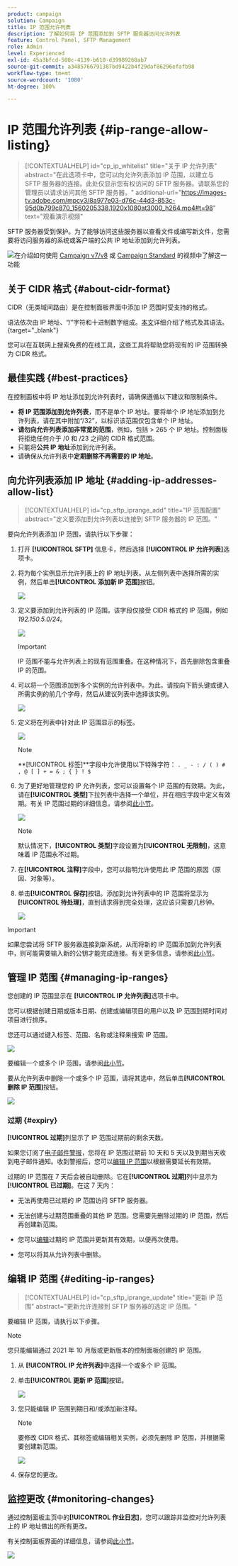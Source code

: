 ```yaml
---
product: campaign
solution: Campaign
title: IP 范围允许列表
description: 了解如何将 IP 范围添加到 SFTP 服务器访问允许列表
feature: Control Panel, SFTP Management
role: Admin
level: Experienced
exl-id: 45a3bfcd-500c-4139-b610-d39989260ab7
source-git-commit: a3485766791387bd9422b4f29daf86296efafb98
workflow-type: tm+mt
source-wordcount: '1080'
ht-degree: 100%

---
```


# IP 范围允许列表 {#ip-range-allow-listing}

>[!CONTEXTUALHELP]
>id="cp_ip_whitelist"
>title="关于 IP 允许列表"
>abstract="在此选项卡中，您可以向允许列表添加 IP 范围，以建立与 SFTP 服务器的连接。此处仅显示您有权访问的 SFTP 服务器。请联系您的管理员以请求访问其他 SFTP 服务器。"
>additional-url="https://images-tv.adobe.com/mpcv3/8a977e03-d76c-44d3-853c-95d0b799c870_1560205338.1920x1080at3000_h264.mp4#t=98" text="观看演示视频"

SFTP 服务器受到保护。为了能够访问这些服务器以查看文件或编写新文件，您需要将访问服务器的系统或客户端的公共 IP 地址添加到允许列表。

![](assets/do-not-localize/how-to-video.png)在介绍如何使用 [Campaign v7/v8](https://experienceleague.adobe.com/docs/campaign-classic-learn/control-panel/sftp-management/adding-ip-range-to-allow-list.html?lang=zh-Hans#sftp-management) 或 [Campaign Standard](https://experienceleague.adobe.com/docs/campaign-standard-learn/control-panel/sftp-management/adding-ip-range-to-allow-list.html?lang=zh-Hans#sftp-management) 的视频中了解这一功能

## 关于 CIDR 格式 {#about-cidr-format}

CIDR（无类域间路由）是在控制面板界面中添加 IP 范围时受支持的格式。

语法依次由 IP 地址、“/”字符和十进制数字组成。[本文](https://whatismyipaddress.com/cidr)详细介绍了格式及其语法。{target="_blank"}

您可以在互联网上搜索免费的在线工具，这些工具将帮助您将现有的 IP 范围转换为 CIDR 格式。

## 最佳实践 {#best-practices}

在控制面板中将 IP 地址添加到允许列表时，请确保遵循以下建议和限制条件。

* **将 IP 范围添加到允许列表**，而不是单个 IP 地址。要将单个 IP 地址添加到允许列表，请在其中附加“/32”，以标识该范围仅包含单个 IP 地址。
* **请勿向允许列表添加非常宽的范围**，例如，包括 > 265 个 IP 地址。控制面板将拒绝任何介于 /0 和 /23 之间的 CIDR 格式范围。
* 只能将&#x200B;**公共 IP 地址**&#x200B;添加到允许列表。
* 请确保从允许列表中&#x200B;**定期删除不再需要的 IP 地址**。

## 向允许列表添加 IP 地址 {#adding-ip-addresses-allow-list}

>[!CONTEXTUALHELP]
>id="cp_sftp_iprange_add"
>title="IP 范围配置"
>abstract="定义要添加到允许列表以连接到 SFTP 服务器的 IP 范围。"

要向允许列表添加 IP 范围，请执行以下步骤：

1. 打开 **[!UICONTROL SFTP]** 信息卡，然后选择 **[!UICONTROL IP 允许列表]**&#x200B;选项卡。
1. 将为每个实例显示允许列表上的 IP 地址列表。从左侧列表中选择所需的实例，然后单击&#x200B;**[!UICONTROL 添加新 IP 范围]**&#x200B;按钮。

   ![](assets/control_panel_add_range.png)

1. 定义要添加到允许列表的 IP 范围。该字段仅接受 CIDR 格式的 IP 范围，例如 *192.150.5.0/24*。

   ![](assets/control_panel_add_range4.png)

   >[!IMPORTANT]
   >
   >IP 范围不能与允许列表上的现有范围重叠。在这种情况下，首先删除包含重叠 IP 的范围。

1. 可以将一个范围添加到多个实例的允许列表中。为此，请按向下箭头键或键入所需实例的前几个字母，然后从建议列表中选择该实例。

   ![](assets/control_panel_add_range3.png)

1. 定义将在列表中针对此 IP 范围显示的标签。

   ![](assets/control_panel_add_range2.png)

   >[!NOTE]
   >
   >**[!UICONTROL 标签]**字段中允许使用以下特殊字符：
   > `. _ - : / ( ) # , @ [ ] + = & ; { } ! $`

1. 为了更好地管理您的 IP 允许列表，您可以设置每个 IP 范围的有效期。为此，请在&#x200B;**[!UICONTROL 类型]**&#x200B;下拉列表中选择一个单位，并在相应字段中定义有效期。有关 IP 范围过期的详细信息，请参阅[此小节](#expiry)。

   ![](assets/control_panel_add_range5.png)

   >[!NOTE]
   >
   >默认情况下，**[!UICONTROL 类型]**&#x200B;字段设置为&#x200B;**[!UICONTROL 无限制]**，这意味着 IP 范围永不过期。

1. 在&#x200B;**[!UICONTROL 注释]**&#x200B;字段中，您可以指明允许使用此 IP 范围的原因（原因、对象等）。

1. 单击&#x200B;**[!UICONTROL 保存]**&#x200B;按钮。添加到允许列表中的 IP 范围将显示为&#x200B;**[!UICONTROL 待处理]**，直到请求得到完全处理，这应该只需要几秒钟。

   ![](assets/control_panel_add_range6.png)

>[!IMPORTANT]
>
>如果您尝试将 SFTP 服务器连接到新系统，从而将新的 IP 范围添加到允许列表中，则可能需要输入新的公钥才能完成连接。有关更多信息，请参阅[此小节](key-management.md)。

## 管理 IP 范围 {#managing-ip-ranges}

您创建的 IP 范围显示在 **[!UICONTROL IP 允许列表]**&#x200B;选项卡中。

您可以根据创建日期或版本日期、创建或编辑项目的用户以及 IP 范围到期时间对项目进行排序。

您还可以通过键入标签、范围、名称或注释来搜索 IP 范围。

![](assets/control_panel_allow_list_sort.png)

要编辑一个或多个 IP 范围，请参阅[此小节](#editing-ip-ranges)。

要从允许列表中删除一个或多个 IP 范围，请将其选中，然后单击&#x200B;**[!UICONTROL 删除 IP 范围]**&#x200B;按钮。

![](assets/control_panel_delete_range.png)

### 过期 {#expiry}

**[!UICONTROL 过期]**&#x200B;列显示了 IP 范围过期前的剩余天数。

如果您订阅了[电子邮件警报](../../performance-monitoring/using/email-alerting.md)，您将在 IP 范围过期前 10 天和 5 天以及到期当天收到电子邮件通知。收到警报后，您可以[编辑 IP 范围](#editing-ip-ranges)以根据需要延长有效期。

过期的 IP 范围在 7 天后会被自动删除。它在&#x200B;**[!UICONTROL 过期]**&#x200B;列中显示为&#x200B;**[!UICONTROL 已过期]**。在这 7 天内：

* 无法再使用已过期的 IP 范围访问 SFTP 服务器。

* 无法创建与过期范围重叠的其他 IP 范围。您需要先删除过期的 IP 范围，然后再创建新范围。

* 您可以[编辑](#editing-ip-ranges)过期的 IP 范围并更新其有效期，以便再次使用。

* 您可以将其从允许列表中删除。

## 编辑 IP 范围 {#editing-ip-ranges}

>[!CONTEXTUALHELP]
>id="cp_sftp_iprange_update"
>title="更新 IP 范围"
>abstract="更新允许连接到 SFTP 服务器的选定 IP 范围。"

要编辑 IP 范围，请执行以下步骤。

>[!NOTE]
>
>您只能编辑通过 2021 年 10 月版或更新版本的控制面板创建的 IP 范围。

<!--Edition is not available for IP ranges that have been created before the Control Panel October 2021 release.-->

1. 从 **[!UICONTROL IP 允许列表]**&#x200B;中选择一个或多个 IP 范围。

1. 单击&#x200B;**[!UICONTROL 更新 IP 范围]**&#x200B;按钮。

   ![](assets/control_panel_edit_range.png)

1. 您只能编辑 IP 范围到期日和/或添加新注释。

   >[!NOTE]
   >
   >要修改 CIDR 格式、其标签或编辑相关实例，必须先删除 IP 范围，并根据需要创建新范围。

   ![](assets/control_panel_edit_range2.png)

1. 保存您的更改。

## 监控更改 {#monitoring-changes}

通过控制面板主页中的&#x200B;**[!UICONTROL 作业日志]**，您可以跟踪并监控对允许列表上的 IP 地址做出的所有更改。

有关控制面板界面的详细信息，请参阅[此小节](../../discover/using/discovering-the-interface.md)。

![](assets/control_panel_ip_log.png)
